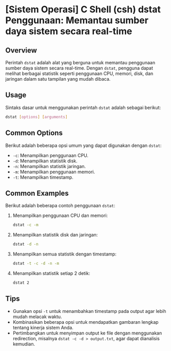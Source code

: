 # [Sistem Operasi] C Shell (csh) dstat Penggunaan: Memantau sumber daya sistem secara real-time

## Overview
Perintah `dstat` adalah alat yang berguna untuk memantau penggunaan sumber daya sistem secara real-time. Dengan `dstat`, pengguna dapat melihat berbagai statistik seperti penggunaan CPU, memori, disk, dan jaringan dalam satu tampilan yang mudah dibaca.

## Usage
Sintaks dasar untuk menggunakan perintah `dstat` adalah sebagai berikut:

```bash
dstat [options] [arguments]
```

## Common Options
Berikut adalah beberapa opsi umum yang dapat digunakan dengan `dstat`:

- `-c`: Menampilkan penggunaan CPU.
- `-d`: Menampilkan statistik disk.
- `-n`: Menampilkan statistik jaringan.
- `-m`: Menampilkan penggunaan memori.
- `-t`: Menampilkan timestamp.

## Common Examples
Berikut adalah beberapa contoh penggunaan `dstat`:

1. Menampilkan penggunaan CPU dan memori:
   ```bash
   dstat -c -m
   ```

2. Menampilkan statistik disk dan jaringan:
   ```bash
   dstat -d -n
   ```

3. Menampilkan semua statistik dengan timestamp:
   ```bash
   dstat -t -c -d -n -m
   ```

4. Menampilkan statistik setiap 2 detik:
   ```bash
   dstat 2
   ```

## Tips
- Gunakan opsi `-t` untuk menambahkan timestamp pada output agar lebih mudah melacak waktu.
- Kombinasikan beberapa opsi untuk mendapatkan gambaran lengkap tentang kinerja sistem Anda.
- Pertimbangkan untuk menyimpan output ke file dengan menggunakan redirection, misalnya `dstat -c -d > output.txt`, agar dapat dianalisis kemudian.